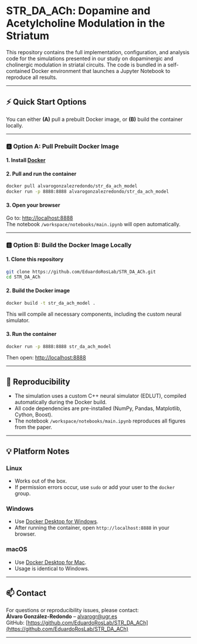 # STR_DA_ACh: Dopamine and Acetylcholine Modulation in the Striatum

This repository contains the full implementation, configuration, and analysis code for the simulations presented in our study on dopaminergic and cholinergic modulation in striatal circuits. The code is bundled in a self-contained Docker environment that launches a Jupyter Notebook to reproduce all results.

---

## ⚡ Quick Start Options

You can either **(A)** pull a prebuilt Docker image, or **(B)** build the container locally.

---

### 🅰️ Option A: Pull Prebuilt Docker Image

#### 1. Install [Docker](https://www.docker.com/products/docker-desktop)

#### 2. Pull and run the container

```bash
docker pull alvarogonzalezredondo/str_da_ach_model
docker run -p 8888:8888 alvarogonzalezredondo/str_da_ach_model
```

#### 3. Open your browser

Go to: [http://localhost:8888](http://localhost:8888)  
The notebook `/workspace/notebooks/main.ipynb` will open automatically.

---

### 🅱️ Option B: Build the Docker Image Locally

#### 1. Clone this repository

```bash
git clone https://github.com/EduardoRosLab/STR_DA_ACh.git
cd STR_DA_ACh
```

#### 2. Build the Docker image

```bash
docker build -t str_da_ach_model .
```

This will compile all necessary components, including the custom neural simulator.

#### 3. Run the container

```bash
docker run -p 8888:8888 str_da_ach_model
```

Then open: [http://localhost:8888](http://localhost:8888)

---

## 🧪 Reproducibility

- The simulation uses a custom C++ neural simulator (EDLUT), compiled automatically during the Docker build.
- All code dependencies are pre-installed (NumPy, Pandas, Matplotlib, Cython, Boost).
- The notebook `/workspace/notebooks/main.ipynb` reproduces all figures from the paper.

---

## 💡 Platform Notes

### Linux
- Works out of the box.
- If permission errors occur, use `sudo` or add your user to the `docker` group.

### Windows
- Use [Docker Desktop for Windows](https://www.docker.com/products/docker-desktop).
- After running the container, open `http://localhost:8888` in your browser.

### macOS
- Use [Docker Desktop for Mac](https://www.docker.com/products/docker-desktop).
- Usage is identical to Windows.

---

## 📫 Contact

For questions or reproducibility issues, please contact:  
**Álvaro González-Redondo** – alvarogr@ugr.es  
GitHub: [https://github.com/EduardoRosLab/STR_DA_ACh](https://github.com/EduardoRosLab/STR_DA_ACh)

---
